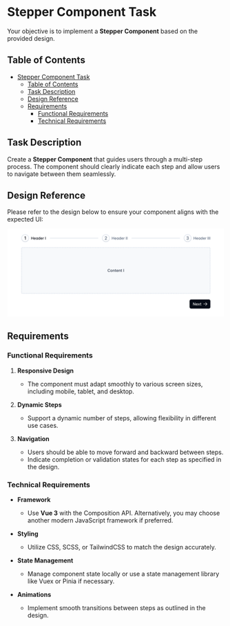 # Stepper Component Task

Your objective is to implement a **Stepper Component** based on the provided design.

## Table of Contents

- [Stepper Component Task](#stepper-component-task)
  - [Table of Contents](#table-of-contents)
  - [Task Description](#task-description)
  - [Design Reference](#design-reference)
  - [Requirements](#requirements)
    - [Functional Requirements](#functional-requirements)
    - [Technical Requirements](#technical-requirements)

## Task Description

Create a **Stepper Component** that guides users through a multi-step process. The component should clearly indicate each step and allow users to navigate between them seamlessly.

## Design Reference

Please refer to the design below to ensure your component aligns with the expected UI:

![Stepper Design](./design.png)

## Requirements

### Functional Requirements

1. **Responsive Design**
   - The component must adapt smoothly to various screen sizes, including mobile, tablet, and desktop.

2. **Dynamic Steps**
   - Support a dynamic number of steps, allowing flexibility in different use cases.

3. **Navigation**
   - Users should be able to move forward and backward between steps.
   - Indicate completion or validation states for each step as specified in the design.

### Technical Requirements

- **Framework**
  - Use **Vue 3** with the Composition API. Alternatively, you may choose another modern JavaScript framework if preferred.

- **Styling**
  - Utilize CSS, SCSS, or TailwindCSS to match the design accurately.

- **State Management**
  - Manage component state locally or use a state management library like Vuex or Pinia if necessary.

- **Animations**
  - Implement smooth transitions between steps as outlined in the design.



